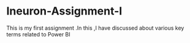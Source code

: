 # Ineuron-Assignment-I
This is my first assignment .In this ,I have discussed about various key terms related to Power BI
